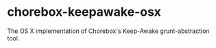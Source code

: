 chorebox-keepawake-osx
======================

The OS X implementation of Chorebox's Keep-Awake grunt-abstraction tool.
